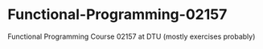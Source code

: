 # Functional-Programming-02157
Functional Programming Course 02157 at DTU (mostly exercises probably)
